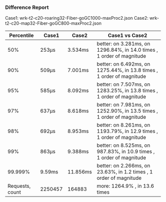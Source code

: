 ### Difference Report
Case1: wrk-t2-c20-roaring32-Fiber-goGC1000-maxProc2.json
Case2: wrk-t2-c20-map32-Fiber-goGC800-maxProc2.json

|Percentile|Case1|Case2|Case1 vs Case2|
|---|---|---|---|
|50%|253µs|3.534ms|better: on 3.281ms, on 1296.84%, in 14.0 times , 1 order of magnitude|
|90%|509µs|7.001ms|better: on 6.492ms, on 1275.44%, in 13.8 times , 1 order of magnitude|
|95%|585µs|8.092ms|better: on 7.507ms, on 1283.25%, in 13.8 times , 1 order of magnitude|
|97%|637µs|8.618ms|better: on 7.981ms, on 1252.90%, in 13.5 times , 1 order of magnitude|
|98%|692µs|8.953ms|better: on 8.261ms, on 1193.79%, in 12.9 times , 1 order of magnitude|
|99%|863µs|9.388ms|better: on 8.525ms, on 987.83%, in 10.9 times , 1 order of magnitude|
|99.999%|9.59ms|11.856ms|better: on 2.266ms, on 23.63%, in 1.2 times , 1 order of magnitude|
|Requests, count|2250457|164883|more: 1264.9% , in 13.6 times |
